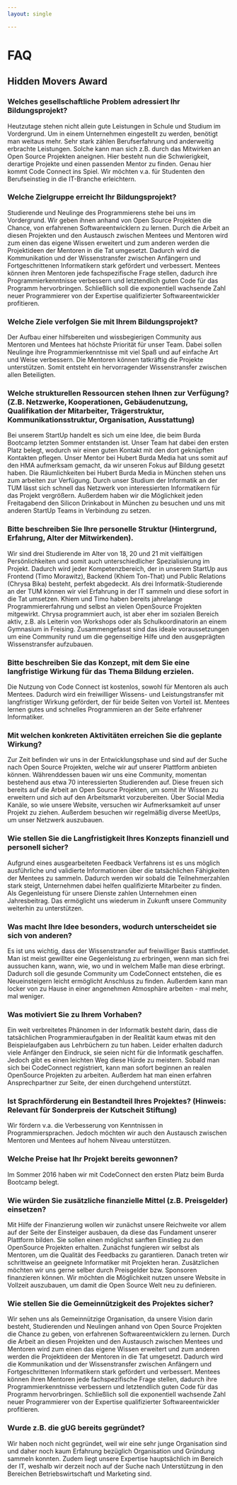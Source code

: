 ```yaml
---
layout: single

---
```


# FAQ

## Hidden Movers Award

### Welches gesellschaftliche Problem adressiert Ihr Bildungsprojekt?
Heutzutage stehen nicht allein gute Leistungen in Schule und Studium im Vordergrund. Um in einem Unternehmen eingestellt zu werden, benötigt man weitaus mehr. Sehr stark zählen Berufserfahrung und anderweitig erbrachte Leistungen. Solche kann man sich z.B. durch das Mitwirken an Open Source Projekten aneignen. Hier besteht nun die Schwierigkeit, derartige Projekte und einen passenden Mentor zu finden. Genau hier kommt Code Connect ins Spiel. Wir möchten v.a. für Studenten den Berufseinstieg in die IT-Branche erleichtern.

### Welche Zielgruppe erreicht Ihr Bildungsprojekt? 
Studierende und Neulinge des Programmierens stehe bei uns im Vordergrund. Wir geben ihnen anhand von Open Source Projekten die Chance, von erfahrenen Softwareentwicklern zu lernen. Durch die Arbeit an diesen Projekten und den Austausch zwischen Mentees und Mentoren wird zum einen das eigene Wissen erweitert und zum anderen werden die Projektideen der Mentoren in die Tat umgesetzt. Dadurch wird die Kommunikation und der Wissenstransfer zwischen Anfängern und Fortgeschrittenen Informatikern stark gefördert und verbessert. Mentees können ihren Mentoren jede fachspezifische Frage stellen, dadurch ihre Programmierkenntnisse verbessern und letztendlich guten Code für das Programm hervorbringen. Schließlich soll die exponentiell wachsende Zahl neuer Programmierer von der Expertise qualifizierter Softwareentwickler profitieren. 

### Welche Ziele verfolgen Sie mit Ihrem Bildungsprojekt? 
Der Aufbau einer hilfsbereiten und wissbegierigen Community aus Mentoren und Mentees hat höchste Priorität für unser Team. Dabei sollen Neulinge ihre Programmierkenntnisse mit viel Spaß und auf einfache Art und Weise verbessern. Die Mentoren können tatkräftig die Projekte unterstützen. Somit entsteht ein hervorragender Wissenstransfer zwischen allen Beteiligten. 

### Welche strukturellen Ressourcen stehen Ihnen zur Verfügung? (Z.B. Netzwerke, Kooperationen, Gebäudenutzung, Qualifikation der Mitarbeiter, Trägerstruktur, Kommunikationsstruktur, Organisation, Ausstattung) 
Bei unserem StartUp handelt es sich um eine Idee, die beim Burda Bootcamp letzten Sommer entstanden ist. Unser Team hat dabei den ersten Platz belegt, wodurch wir einen guten Kontakt mit den dort geknüpften Kontakten pflegen. Unser Mentor bei Hubert Burda Media hat uns somit auf den HMA aufmerksam gemacht, da wir unseren Fokus auf Bildung gesetzt haben. Die Räumlichkeiten bei Hubert Burda Media in München stehen uns zum arbeiten zur Verfügung. Durch unser Studium der Informatik an der TUM lässt sich schnell das Netzwerk von interessierten Informatikern für das Projekt vergrößern. Außerdem haben wir die Möglichkeit jeden Freitagabend den Silicon Drinkabout in München zu besuchen und uns mit anderen StartUp Teams in Verbindung zu setzen. 

### Bitte beschreiben Sie Ihre personelle Struktur (Hintergrund, Erfahrung, Alter der Mitwirkenden). 
Wir sind drei Studierende im Alter von 18, 20 und 21 mit vielfältigen Persönlichkeiten und somit auch unterschiedlicher Spezialisierung im Projekt. Dadurch wird jeder Kompetenzbereich, der in unserem StartUp aus Frontend (Timo Morawitz), Backend (Khiem Ton-That) und Public Relations (Chrysa Bika) besteht, perfekt abgedeckt. 
Als drei Informatik-Studierende an der TUM können wir viel Erfahrung in der IT sammeln und diese sofort in die Tat umsetzen. Khiem und Timo haben bereits jahrelange Programmiererfahrung und selbst an vielen OpenSource Projekten mitgewirkt. Chrysa programmiert auch, ist aber eher im sozialen Bereich aktiv, z.B. als Leiterin von Workshops oder als Schulkoordinatorin an einem Gymnasium in Freising. Zusammengefasst sind das ideale voraussetzungen um eine Community rund um die gegenseitige Hilfe und den ausgeprägten Wissenstransfer aufzubauen.

### Bitte beschreiben Sie das Konzept, mit dem Sie eine langfristige Wirkung für das Thema Bildung erzielen. 
Die Nutzung von Code Connect ist kostenlos, sowohl für Mentoren als auch Mentees.
Dadurch wird ein freiwilliger Wissens- und Leistungstransfer mit langfristiger Wirkung gefördert, der für beide Seiten von Vorteil ist. Mentees lernen gutes und schnelles Programmieren an der Seite erfahrener Informatiker. 

### Mit welchen konkreten Aktivitäten erreichen Sie die geplante Wirkung? 
Zur Zeit befinden wir uns in der Entwicklungsphase und sind auf der Suche nach Open Source Projekten, welche wir auf unserer Plattform anbieten können. Währenddessen bauen wir uns eine Community, momentan bestehend aus etwa 70 interessierten Studierenden auf.  Diese freuen sich bereits auf die Arbeit an Open Source Projekten, um somit ihr Wissen zu erweitern und sich auf den Arbeitsmarkt vorzubereiten. Über Social Media Kanäle, so wie unsere Website, versuchen wir Aufmerksamkeit auf unser Projekt zu ziehen. Außerdem besuchen wir regelmäßig diverse MeetUps, um unser Netzwerk auszubauen. 

### Wie stellen Sie die Langfristigkeit Ihres Konzepts finanziell und personell sicher? 
Aufgrund eines ausgearbeiteten Feedback Verfahrens ist es uns möglich ausführliche und validierte Informationen über die tatsächlichen Fähigkeiten der Mentees zu sammeln. Dadurch werden wir sobald die Teilnehmerzahlen stark steigt, Unternehmen dabei helfen qualifizierte Mitarbeiter zu finden. 
Als Gegenleistung für unsere Dienste zahlen Unternehmen einen Jahresbeitrag. Das ermöglicht uns wiederum in Zukunft unsere Community weiterhin zu unterstützen.

### Was macht Ihre Idee besonders, wodurch unterscheidet sie sich von anderen? 
Es ist uns wichtig, dass der Wissenstransfer auf freiwilliger Basis stattfindet. Man ist meist gewillter eine Gegenleistung zu erbringen, wenn man sich frei aussuchen kann, wann, wie, wo und in welchem Maße man diese erbringt. Dadurch soll die gesunde Community um CodeConnect entstehen, die es Neueinsteigern leicht ermöglicht Anschluss zu finden. Außerdem kann man locker von zu Hause in einer angenehmen Atmosphäre arbeiten - mal mehr, mal weniger. 

### Was motiviert Sie zu Ihrem Vorhaben? 
Ein weit verbreitetes Phänomen in der Informatik besteht darin, dass die tatsächlichen Programmieraufgaben in der Realität kaum etwas mit den Beispielaufgaben aus Lehrbüchern zu tun haben. Leider erhalten dadurch viele Anfänger den Eindruck, sie seien nicht für die Informatik geschaffen. Jedoch gibt es einen leichten Weg diese Hürde zu meistern. Sobald man sich bei CodeConnect registriert, kann man sofort beginnen an realen OpenSource Projekten zu arbeiten. Außerdem hat man einen erfahren Ansprechpartner zur Seite, der einen durchgehend unterstützt. 

### Ist Sprachförderung ein Bestandteil Ihres Projektes? (Hinweis: Relevant für Sonderpreis der Kutscheit Stiftung)
Wir fördern v.a. die Verbesserung von Kenntnissen in Programmiersprachen. Jedoch möchten wir auch den Austausch zwischen Mentoren und Mentees auf hohem Niveau unterstützen. 

### Welche Preise hat Ihr Projekt bereits gewonnen?
Im Sommer 2016 haben wir mit CodeConnect den ersten Platz beim Burda Bootcamp belegt. 

### Wie würden Sie zusätzliche finanzielle Mittel (z.B. Preisgelder) einsetzen? 
Mit Hilfe der Finanzierung wollen wir zunächst unsere Reichweite vor allem auf der Seite der Einsteiger ausbauen, da diese das Fundament unserer Plattform bilden. Sie sollen einen möglichst sanften Einstieg zu den OpenSource Projekten erhalten. Zunächst fungieren wir selbst als Mentoren, um die Qualität des Feedbacks zu garantieren. Danach treten wir schrittweise an geeignete Informatiker mit Projekten heran. Zusätzlichen möchten wir uns gerne selber durch Preisgelder bzw. Sponsoren finanzieren können. Wir möchten die Möglichkeit nutzen unsere Website in Vollzeit auszubauen, um damit die Open Source Welt neu zu definieren. 

### Wie stellen Sie die Gemeinnützigkeit des Projektes sicher?
Wir sehen uns als Gemeinnützige Organisation, da unsere Vision darin besteht, Studierenden und Neulingen anhand von Open Source Projekten die Chance zu geben, von erfahrenen Softwareentwicklern zu lernen. Durch die Arbeit an diesen Projekten und den Austausch zwischen Mentees und Mentoren wird zum einen das eigene Wissen erweitert und zum anderen werden die Projektideen der Mentoren in die Tat umgesetzt. Dadurch wird die Kommunikation und der Wissenstransfer zwischen Anfängern und Fortgeschrittenen Informatikern stark gefördert und verbessert. Mentees können ihren Mentoren jede fachspezifische Frage stellen, dadurch ihre Programmierkenntnisse verbessern und letztendlich guten Code für das Programm hervorbringen. Schließlich soll die exponentiell wachsende Zahl neuer Programmierer von der Expertise qualifizierter Softwareentwickler profitieren.

### Wurde z.B. die gUG bereits gegründet?
Wir haben noch nicht gegründet, weil wir eine sehr junge Organisation sind und daher noch kaum Erfahrung bezüglich Organisation und Gründung sammeln konnten. Zudem liegt unsere Expertise hauptsächlich im Bereich der IT, weshalb wir derzeit noch auf der Suche nach Unterstützung in den Bereichen Betriebswirtschaft und Marketing sind.
